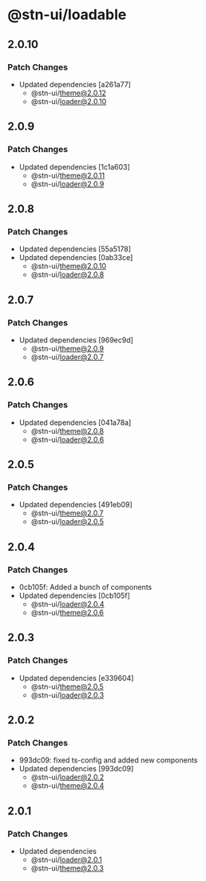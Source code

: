 # @stn-ui/loadable

## 2.0.10

### Patch Changes

- Updated dependencies [a261a77]
  - @stn-ui/theme@2.0.12
  - @stn-ui/loader@2.0.10

## 2.0.9

### Patch Changes

- Updated dependencies [1c1a603]
  - @stn-ui/theme@2.0.11
  - @stn-ui/loader@2.0.9

## 2.0.8

### Patch Changes

- Updated dependencies [55a5178]
- Updated dependencies [0ab33ce]
  - @stn-ui/theme@2.0.10
  - @stn-ui/loader@2.0.8

## 2.0.7

### Patch Changes

- Updated dependencies [969ec9d]
  - @stn-ui/theme@2.0.9
  - @stn-ui/loader@2.0.7

## 2.0.6

### Patch Changes

- Updated dependencies [041a78a]
  - @stn-ui/theme@2.0.8
  - @stn-ui/loader@2.0.6

## 2.0.5

### Patch Changes

- Updated dependencies [491eb09]
  - @stn-ui/theme@2.0.7
  - @stn-ui/loader@2.0.5

## 2.0.4

### Patch Changes

- 0cb105f: Added a bunch of components
- Updated dependencies [0cb105f]
  - @stn-ui/loader@2.0.4
  - @stn-ui/theme@2.0.6

## 2.0.3

### Patch Changes

- Updated dependencies [e339604]
  - @stn-ui/theme@2.0.5
  - @stn-ui/loader@2.0.3

## 2.0.2

### Patch Changes

- 993dc09: fixed ts-config and added new components
- Updated dependencies [993dc09]
  - @stn-ui/loader@2.0.2
  - @stn-ui/theme@2.0.4

## 2.0.1

### Patch Changes

- Updated dependencies
  - @stn-ui/loader@2.0.1
  - @stn-ui/theme@2.0.3
